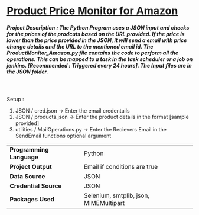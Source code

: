 # <a href="https://github.com/tobeaprogrammer/AmazonProductMonitor_Python/edit/main/README.md">Product Price Monitor for Amazon</a>

<div>
  <h5><div name="title">
    Project Description : The Python Program uses a JSON input and checks for the prices of the prodcuts based on the URL provided. If the price is lower than the price provided in the JSON, it will send a email with price change details and the URL to the mentioned email id. The ProductMonitor_Amazon.py file contains the code to perform all the operations. This can be mapped to a task in the task scheduler or a job on jenkins. [Recommended : Triggered every 24 hours]. The Input files are in the JSON folder. 
    </div></h5><br/><br/>
  <div name="setup">
    Setup : <br/>
    <ol>
        <li> JSON / cred.json -> Enter the email credentails
        <li> JSON / products.json -> Enter the product details in the format [sample provided]
        <li> utilities / MailOperations.py -> Enter the Recievers Email in the SendEmail functions optional argument
    </ol>
  </div>
 </div>
<table>
  <tr><td><b>Programming Language</b></td><td>Python</td></tr>
  <tr><td><b>Project Output</b></td><td>Email if conditions are true</td></tr>
  <tr><td><b>Data Source</b></td><td>JSON</td></tr>
  <tr><td><b>Credential Source</b></td><td>JSON</td></tr>
  <tr><td><b>Packages Used</b></td><td>Selenium, smtplib, json, MIMEMultipart </td></tr>
</table>
</div>
